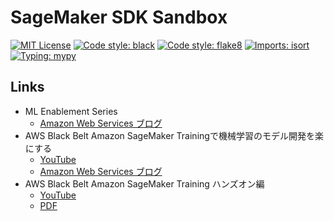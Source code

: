 # SageMaker SDK Sandbox

[![MIT License](https://img.shields.io/github/license/cvpaperchallenge/Ascender?color=green)](LICENSE)
[![Code style: black](https://img.shields.io/badge/code%20style-black-000000.svg)](https://github.com/psf/black)
[![Code style: flake8](https://img.shields.io/badge/code%20style-flake8-black)](https://github.com/PyCQA/flake8)
[![Imports: isort](https://img.shields.io/badge/%20imports-isort-%231674b1?style=flat&labelColor=ef8336)](https://pycqa.github.io/isort/)
[![Typing: mypy](https://img.shields.io/badge/typing-mypy-blue)](https://github.com/python/mypy)

## Links

- ML Enablement Series
  - [Amazon Web Services ブログ](https://aws.amazon.com/jp/blogs/news/tag/ml-enablement-series/)
- AWS Black Belt Amazon SageMaker Trainingで機械学習のモデル開発を楽にする
  - [YouTube](https://www.youtube.com/watch?v=byEawTm4O4E)
  - [Amazon Web Services ブログ](https://aws.amazon.com/jp/blogs/news/tag/ml-enablement-series/)
- AWS Black Belt Amazon SageMaker Training ハンズオン編
  - [YouTube](https://www.youtube.com/watch?v=tgo2F2OY5bU)
  - [PDF](https://d1.awsstatic.com/webinars/jp/pdf/services/Dark_03_Training_Job_Handson.pdf)